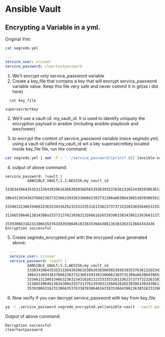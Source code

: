 # Ansible Vault

## Encrypting a Variable in a yml.


 Original Yml:

```bash
cat segredo.yml
```

```yaml
---
service_user: srcuser
service_password: cleartextpassword

```

1. We'll encrypt only service_password variable
  1. Create a key_file that contains a key that will encrypt service_password variable value. Keep this file very safe and  never commit it in git(as i did here)

  ```bash
    cat key_file
  ```

  ```raw
  supersecrectkey
  ```

  2. We'll use a vault-id: my_vault_id. It is used to identify uniquely the encryption payload in ansible (including ansible-playbook and awx/tower)

  3. to encrypt  the content of service_password variable insice segredo.yml, using a vault-id called my_vault_id wit a key supersecretkey located inside key_file file, run the command:

```bash
cat segredo.yml | awk -F': ' '/service_password/{printf $2}'|ansible-vault encrypt_string --encrypt-vault-id 'my_vault_id' --vault-id my_vault_id@key_file --stdin-name=service_password
```
  4. output of above command:

```
service_password: !vault |
          $ANSIBLE_VAULT;1.2;AES256;my_vault_id
          33383439643535313364393961636630383665653936393537636132653430393863613336343962
          3864313034363766623837323663393363366662383731360a663864306530393865613233653137
          33346131386334663236323431626232333335316133623737373232633835646531353266303866
          3138653964613834380a333731376239383132666162653939633034396133636431373332383231
          35393066316231306635376338393864616338353664386136383263313664343436
Encryption successful
```

  5. Create segredo_encrypted.yml with the encryped value generated above:

```yml
  ---
  service_user: srcuser
  service_password: !vault |
          $ANSIBLE_VAULT;1.2;AES256;my_vault_id
          33383439643535313364393961636630383665653936393537636132653430393863613336343962
          3864313034363766623837323663393363366662383731360a663864306530393865613233653137
          33346131386334663236323431626232333335316133623737373232633835646531353266303866
          3138653964613834380a333731376239383132666162653939633034396133636431373332383231
          35393066316231306635376338393864616338353664386136383263313664343436
  ```
  6. Now verify if you can decrypt service_password with key from key_file

  ```bash
yq -r .service_password segredo_encrypted.yml|ansible-vault --vault-password-file=key_file decrypt
  ```
  Output of above command:

  ```
  Decryption successful
  cleartextpassword
  ```
